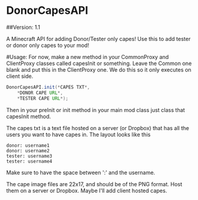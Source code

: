 DonorCapesAPI
=============

##Version: 1.1

A Minecraft API for adding Donor/Tester only capes!
Use this to add tester or donor only capes to your mod!


#Usage:
For now, make a new method in your CommonProxy and ClientProxy classes called capesInit or something. Leave the Common one blank and put this in the ClientProxy one. We do this so it only executes on client side.

```java
DonorCapesAPI.init(*CAPES TXT*, 
	*DONOR CAPE URL*,
	*TESTER CAPE URL*);
```

Then in your preInit or init method in your main mod class just class that capesInit method.

The capes txt is a text file hosted on a server (or Dropbox) that has all the users you want to have capes in. The layout looks like this
```
donor: username1
donor: username2
tester: username3
tester: username4
```
Make sure to have the space between ':' and the username.

The cape image files are 22x17, and should be of the PNG format. Host them on a server or Dropbox. Maybe I'll add client hosted capes.
